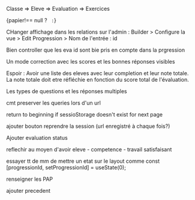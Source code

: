 Classe => Eleve => Evaluation => Exercices

{papier!== null ? ``  : ``}


CHanger affichage dans les relations sur l'admin : Builder > Configure la vue > Edit Progression > Nom de l'entrée : id

Bien controller que les eva id sont bie  pris en compte dans la prgression

Un mode correction avec les scores et les bonnes réponses visibles

Espoir : Avoir une liste des eleves avec leur completion et leur note totale. La note totale doit etre réfléchie en fonction du score total de l'évaluation.

Les types de questions et les réponses multiples

cmt preserver les queries lors d'un url

return to beginning if sessioStorage doesn't exist for next page

ajouter bouton reprendre la session (url enregistré à chaque fois?)

Ajouter evaluation status 

reflechir au moyen d'avoir eleve - competence - travail satisfaisant

essayer tt de mm de mettre un etat sur le layout comme   const [progressionId, setProgressionId] = useState(0);

renseigner les PAP

ajouter precedent